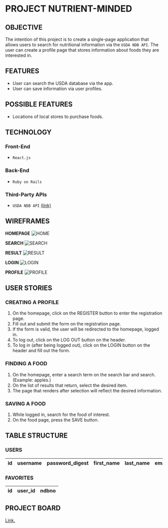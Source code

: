 # PROJECT NUTRIENT-MINDED

## OBJECTIVE
The intention of this project is to create a single-page application that allows users to search for nutritional information via the `USDA NDB API`. The user can create a profile page that stores information about foods they are interested in.

## FEATURES
- User can search the USDA database via the app.
- User can save information via user profiles.

## POSSIBLE FEATURES
- Locations of local stores to purchase foods.

## TECHNOLOGY
### Front-End
- `React.js`

### Back-End
- `Ruby on Rails`

### Third-Party APIs
- `USDA NDB API` [(link)](https://ndb.nal.usda.gov/ndb/doc/index)

## WIREFRAMES
**HOMEPAGE**
![HOME](https://i.imgur.com/rqErNeG.jpg?1)

**SEARCH**
![SEARCH](https://i.imgur.com/IXP8NOa.jpg?1)

**RESULT**
![RESULT](https://i.imgur.com/fjv7ai8.jpg?1)

**LOGIN**
![LOGIN](https://i.imgur.com/UP33fvd.jpg?1)

**PROFILE**
![PROFILE](https://i.imgur.com/QiUXINq.jpg?1)

## USER STORIES
### CREATING A PROFILE
1. On the homepage, click on the REGISTER button to enter the registration page.
2. Fill out and submit the form on the registration page.
3. If the form is valid, the user will be redirected to the homepage, logged in.
4. To log out, click on the LOG OUT button on the header.
5. To log in (after being logged out), click on the LOGIN button on the header and fill out the form.

### FINDING A FOOD
1. On the homepage, enter a search term on the search bar and search. (Example: apples.)
2. On the list of results that return, select the desired item.
3. The page that renders after selection will reflect the desired information.

### SAVING A FOOD
1. While logged in, search for the food of interest.
2. On the food page, press the SAVE button.

## TABLE STRUCTURE
### USERS
|**id**|**username**|**password_digest**|**first_name**|**last_name**|**email**|
|:-:|:-:|:-:|:-:|:-:|:-:|

### FAVORITES
|**id**|**user_id**|**ndbno**|
|:-:|:-:|:-:|

## PROJECT BOARD
[Link.](https://github.com/danny-eng/nutrition-app/projects/1)
